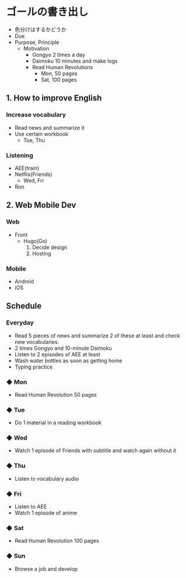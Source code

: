 # ゴールの書き出し
- 色分けはするかどうか
- Due
- Purpose, Principle
  - Motivation
    - Gongyo 2 times a day
    - Daimoku 10 minutes and make logs
    - Read Human Revolutions
      - Mon, 50 pages
      - Sat, 100 pages

## 1. How to improve English
### Increase vocabulary
- Read news and summarize it
- Use certain workbook
  - Tue, Thu

### Listening
- AEE(train)
- Netflix(Friends)
  - Wed, Fri
- Ron

## 2. Web Mobile Dev
### Web
- Front
  - Hugo(Go)
    1. Decide design
    2. Hosting

### Mobile
- Android
- iOS

## Schedule
### Everyday
  - Read 5 pieces of news and summarize 2 of these at least and check new vocabularies.
  - 2 times Gongyo and 10-minute Daimoku
  - Listen to 2 episodes of AEE at least
  - Wash water bottles as soon as getting home
  - Typing practice
### ◆ Mon
  - Read Human Revolution 50 pages
### ◆ Tue
  - Do 1 material in a reading workbook
### ◆ Wed
  - Watch 1 episode of Friends with subtitle and watch again without it
### ◆ Thu
  - Listen to vocabulary audio 
### ◆ Fri
  - Listen to AEE
  - Watch 1 episode of anime
### ◆ Sat
  - Read Human Revolution 100 pages
### ◆ Sun
  - Browse a job and develop
